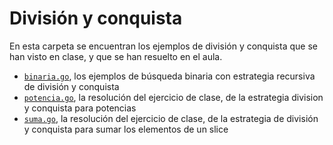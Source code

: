 # División y conquista

En esta carpeta se encuentran los ejemplos de división y conquista que se han
visto en clase, y que se han resuelto en el aula.

- [`binaria.go`](binaria.go), los ejemplos de búsqueda binaria con estrategia
  recursiva de división y conquista
- [`potencia.go`](potencia.go), la resolución del ejercicio de clase, de la
  estrategia division y conquista para potencias
- [`suma.go`](suma.go), la resolución del ejercicio de clase, de la estrategia
  de división y conquista para sumar los elementos de un slice
